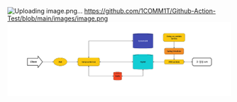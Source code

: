![Uploading image.png…]()
https://github.com/1COMM1T/Github-Action-Test/blob/main/images/image.png
![](https://github.com/1COMM1T/Github-Action-Test/blob/main/images/image.png)
